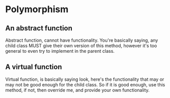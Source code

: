 # Polymorphism

## An abstract function
Abstract function, cannot have functionality. You're basically saying, any child class MUST give their own version of this method, however it's too general to even try to implement in the parent class.

## A virtual function
Virtual function, is basically saying look, here's the functionality that may or may not be good enough for the child class. So if it is good enough, use this method, if not, then override me, and provide your own functionality.
